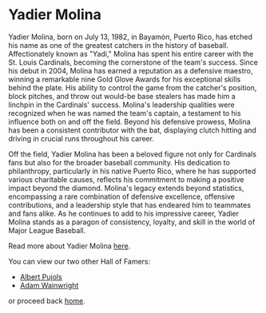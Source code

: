 # Yadier Molina

Yadier Molina, born on July 13, 1982, in Bayamón, Puerto Rico, has etched his name as one of the greatest catchers in the history of baseball. Affectionately known as "Yadi," Molina has spent his entire career with the St. Louis Cardinals, becoming the cornerstone of the team's success. Since his debut in 2004, Molina has earned a reputation as a defensive maestro, winning a remarkable nine Gold Glove Awards for his exceptional skills behind the plate. His ability to control the game from the catcher's position, block pitches, and throw out would-be base stealers has made him a linchpin in the Cardinals' success. Molina's leadership qualities were recognized when he was named the team's captain, a testament to his influence both on and off the field. Beyond his defensive prowess, Molina has been a consistent contributor with the bat, displaying clutch hitting and driving in crucial runs throughout his career.

Off the field, Yadier Molina has been a beloved figure not only for Cardinals fans but also for the broader baseball community. His dedication to philanthropy, particularly in his native Puerto Rico, where he has supported various charitable causes, reflects his commitment to making a positive impact beyond the diamond. Molina's legacy extends beyond statistics, encompassing a rare combination of defensive excellence, offensive contributions, and a leadership style that has endeared him to teammates and fans alike. As he continues to add to his impressive career, Yadier Molina stands as a paragon of consistency, loyalty, and skill in the world of Major League Baseball.

Read more about Yadier Molina [here](https://en.wikipedia.org/wiki/Yadier_Molina).

You can view our two other Hall of Famers:
- [Albert Pujols](https://github.com/wardenevanMU/IT1600MarkdownPages/blob/Master/AlbertPujols.md)
- [Adam Wainwright](https://github.com/wardenevanMU/IT1600MarkdownPages/blob/Master/AdamWainwright.md)

or proceed back [home](https://github.com/wardenevanMU/IT1600MarkdownPages/blob/Master/README.md).
